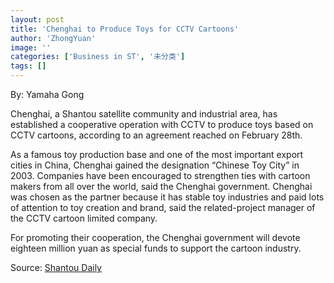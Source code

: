 ```yaml
---
layout: post
title: 'Chenghai to Produce Toys for CCTV Cartoons'
author: 'ZhongYuan'
image: ''
categories: ['Business in ST', '未分类']
tags: []
---
```


By: Yamaha Gong 

Chenghai, a Shantou satellite community and industrial area, has established a cooperative operation with CCTV to produce toys based on CCTV cartoons, according to an agreement reached on February 28th.

As a famous toy production base and one of the most important export cities in China, Chenghai gained the designation “Chinese Toy City” in 2003. Companies have been encouraged to strengthen ties with cartoon makers from all over the world, said the Chenghai government. Chenghai was chosen as the partner because it has stable toy industries and paid lots of attention to toy creation and brand, said the related-project manager of the CCTV cartoon limited company. 

For promoting their cooperation, the Chenghai government will devote eighteen million yuan as special funds to support the cartoon industry. 

Source: [Shantou Daily](http://www.stdaily.com.cn/strb/20080302/gb/strb%5E3136%5E1%5EStc02006.htm)
